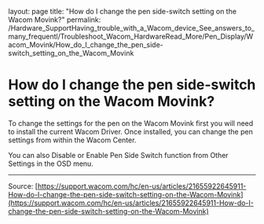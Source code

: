 layout: page
title: "How do I change the pen side-switch setting on the Wacom Movink?"
permalink: /Hardware_SupportHaving_trouble_with_a_Wacom_device_See_answers_to_many_frequentl/Troubleshoot_Wacom_HardwareRead_More/Pen_Display/Wacom_Movink/How_do_I_change_the_pen_side-switch_setting_on_the_Wacom_Movink

# How do I change the pen side-switch setting on the Wacom Movink?

To change the settings for the pen on the Wacom Movink first you will need to install the current Wacom Driver. Once installed, you can change the pen settings from within the Wacom Center.


You can also Disable or Enable Pen Side Switch function from Other Settings in the OSD menu.

---
Source: [https://support.wacom.com/hc/en-us/articles/21655922645911-How-do-I-change-the-pen-side-switch-setting-on-the-Wacom-Movink](https://support.wacom.com/hc/en-us/articles/21655922645911-How-do-I-change-the-pen-side-switch-setting-on-the-Wacom-Movink)
